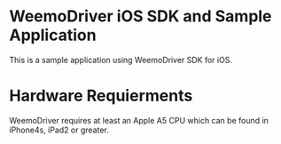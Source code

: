 WeemoDriver iOS SDK and Sample Application
=======

This is a sample application using WeemoDriver SDK for iOS. 

Hardware Requierments
======

WeemoDriver requires at least an Apple A5 CPU which can be found in iPhone4s, iPad2 or greater.
